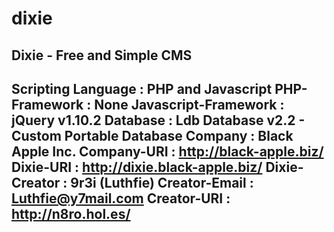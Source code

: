 dixie
=====
Dixie - Free and Simple CMS
-----
Scripting Language   : PHP and Javascript
PHP-Framework        : None
Javascript-Framework : jQuery v1.10.2
Database             : Ldb Database v2.2 - Custom Portable Database
Company              : Black Apple Inc.
Company-URI          : http://black-apple.biz/
Dixie-URI            : http://dixie.black-apple.biz/
Dixie-Creator        : 9r3i (Luthfie)
Creator-Email        : Luthfie@y7mail.com
Creator-URI          : http://n8ro.hol.es/
-----
